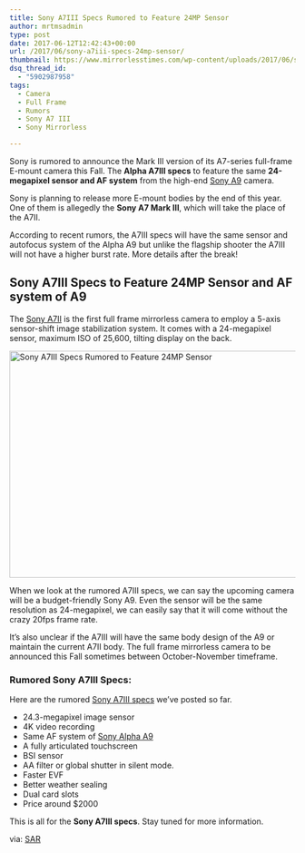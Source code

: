 ```yaml
---
title: Sony A7III Specs Rumored to Feature 24MP Sensor
author: mrtmsadmin
type: post
date: 2017-06-12T12:42:43+00:00
url: /2017/06/sony-a7iii-specs-24mp-sensor/
thumbnail: https://www.mirrorlesstimes.com/wp-content/uploads/2017/06/sony-a7iii-release-date.jpg
dsq_thread_id:
  - "5902987958"
tags:
  - Camera
  - Full Frame
  - Rumors
  - Sony A7 III
  - Sony Mirrorless

---
```

Sony is rumored to announce the Mark III version of its A7-series full-frame E-mount camera this Fall. The **Alpha A7III specs** to feature the same **24-megapixel sensor and AF system** from the high-end [Sony A9][1] camera.

Sony is planning to release more E-mount bodies by the end of this year. One of them is allegedly the **Sony A7 Mark III**, which will take the place of the A7II.

According to recent rumors, the A7III specs will have the same sensor and autofocus system of the Alpha A9 but unlike the flagship shooter the A7III will not have a higher burst rate. More details after the break!<!--more-->

## Sony A7III Specs to Feature 24MP Sensor and AF system of A9

The <a href="http://amzn.to/2f7ZfSy" target="_blank" rel="noopener noreferrer">Sony A7II</a> is the first full frame mirrorless camera to employ a 5-axis sensor-shift image stabilization system. It comes with a 24-megapixel sensor, maximum ISO of 25,600, tilting display on the back.

[<img class="aligncenter wp-image-695 size-full" title="Sony A7III Specs Rumored to Feature 24MP Sensor" src="https://i2.wp.com/www.mirrorlesstimes.com/wp-content/uploads/2016/11/sony-a7iii-camera-rumors.jpg?resize=600%2C400&#038;ssl=1" alt="Sony A7III Specs Rumored to Feature 24MP Sensor" width="600" height="400" srcset="https://i2.wp.com/www.mirrorlesstimes.com/wp-content/uploads/2016/11/sony-a7iii-camera-rumors.jpg?w=800&ssl=1 800w, https://i2.wp.com/www.mirrorlesstimes.com/wp-content/uploads/2016/11/sony-a7iii-camera-rumors.jpg?resize=300%2C200&ssl=1 300w, https://i2.wp.com/www.mirrorlesstimes.com/wp-content/uploads/2016/11/sony-a7iii-camera-rumors.jpg?resize=768%2C512&ssl=1 768w" sizes="(max-width: 600px) 100vw, 600px" data-recalc-dims="1" />][2]

When we look at the rumored A7III specs, we can say the upcoming camera will be a budget-friendly Sony A9. Even the sensor will be the same resolution as 24-megapixel, we can easily say that it will come without the crazy 20fps frame rate.

It&#8217;s also unclear if the A7III will have the same body design of the A9 or maintain the current A7II body. The full frame mirrorless camera to be announced this Fall sometimes between October-November timeframe.

### Rumored Sony A7III Specs:

Here are the rumored [Sony A7III specs][3] we’ve posted so far.

  * 24.3-megapixel image sensor
  * 4K video recording
  * Same AF system of <a href="https://www.dailycameranews.com/2017/05/best-lenses-sony-a9/" target="_blank" rel="noopener noreferrer">Sony Alpha A9</a>
  * A fully articulated touchscreen
  * BSI sensor
  * AA filter or global shutter in silent mode.
  * Faster EVF
  * Better weather sealing
  * Dual card slots
  * Price around $2000

This is all for the **Sony A7III specs**. Stay tuned for more information.

via: <a href="http://www.sonyalpharumors.com/sr4-sony-a7iii-announced-fall-24mp-sensor-a9-autofocus-system/" target="_blank" rel="nofollow noopener noreferrer">SAR</a>

 [1]: https://www.mirrorlesstimes.com/2017/04/sony-a9/
 [2]: https://i2.wp.com/www.mirrorlesstimes.com/wp-content/uploads/2016/11/sony-a7iii-camera-rumors.jpg?ssl=1
 [3]: https://www.dailycameranews.com/2017/05/sony-a7iii-release-date-rumored-november-2017/